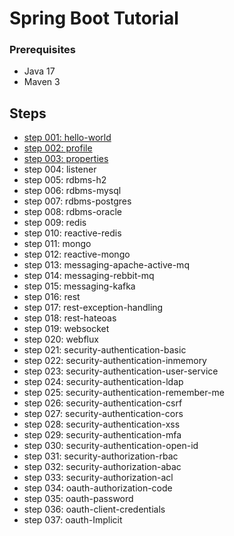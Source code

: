 # Spring Boot Tutorial

### Prerequisites

* Java 17
* Maven 3

## Steps

* [step 001: hello-world](https://github.com/step-by-step-tutorial/springboot-tutorial/tree/main/hello-world)
* [step 002: profile](https://github.com/step-by-step-tutorial/springboot-tutorial/tree/main/profile)
* [step 003: properties](https://github.com/step-by-step-tutorial/springboot-tutorial/tree/main/properties)
* step 004: listener
* step 005: rdbms-h2
* step 006: rdbms-mysql
* step 007: rdbms-postgres
* step 008: rdbms-oracle
* step 009: redis
* step 010: reactive-redis
* step 011: mongo
* step 012: reactive-mongo
* step 013: messaging-apache-active-mq
* step 014: messaging-rebbit-mq
* step 015: messaging-kafka
* step 016: rest
* step 017: rest-exception-handling
* step 018: rest-hateoas
* step 019: websocket
* step 020: webflux
* step 021: security-authentication-basic
* step 022: security-authentication-inmemory
* step 023: security-authentication-user-service
* step 024: security-authentication-ldap
* step 025: security-authentication-remember-me
* step 026: security-authentication-csrf
* step 027: security-authentication-cors
* step 028: security-authentication-xss
* step 029: security-authentication-mfa
* step 030: security-authentication-open-id
* step 031: security-authorization-rbac
* step 032: security-authorization-abac
* step 033: security-authorization-acl
* step 034: oauth-authorization-code
* step 035: oauth-password
* step 036: oauth-client-credentials
* step 037: oauth-Implicit

